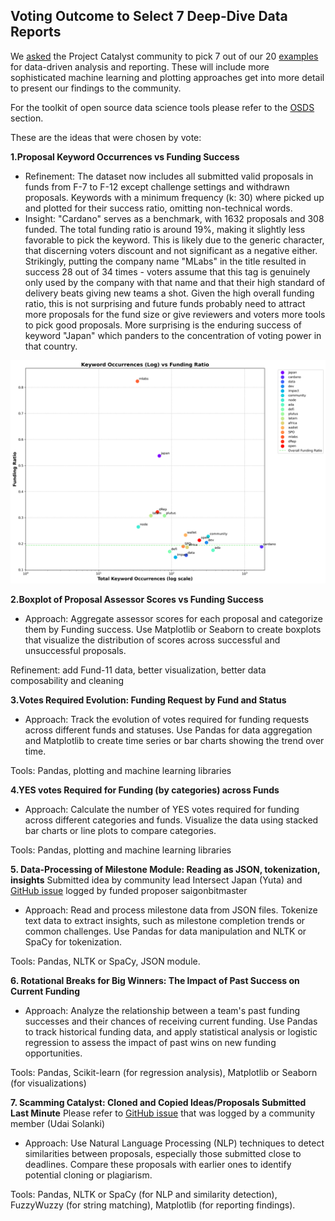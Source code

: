 ## Voting Outcome to Select 7 Deep-Dive Data Reports

We [asked](https://t.me/ProjectCatalystChat/80325) the Project Catalyst community to pick 7 out of our 20 [examples](https://github.com/Sapient-Predictive-Analytics/Data-Driven_Catalyst/blob/main/Funds/examples.md) for data-driven analysis and reporting. These will include more sophisticated machine learning and plotting approaches get into more detail to present our findings to the community.

For the toolkit of open source data science tools please refer to the [OSDS](https://github.com/Sapient-Predictive-Analytics/Data-Driven_Catalyst/blob/main/OSDS.md) section. 

These are the ideas that were chosen by vote:


**1.Proposal Keyword Occurrences vs Funding Success**

* Refinement: The dataset now includes all submitted valid proposals in funds from F-7 to F-12 except challenge settings and withdrawn proposals. Keywords with a minimum frequency (k: 30) where picked up and plotted for their success ratio, omitting non-technical words.
* Insight: "Cardano" serves as a benchmark, with 1632 proposals and 308 funded. The total funding ratio is around 19%, making it slightly less favorable to pick the keyword. This is likely due to the generic character, that discerning voters discount and not significant as a negative either. Strikingly, putting the company name "MLabs" in the title resulted in success 28 out of 34 times - voters assume that this tag is genuinely only used by the company with that name and that their high standard of delivery beats giving new teams a shot. Given the high overall funding ratio, this is not surprising and future funds probably need to attract more proposals for the fund size or give reviewers and voters more tools to pick good proposals. More surprising is the enduring success of keyword "Japan" which panders to the concentration of voting power in that country. 

![LogKeyword](https://github.com/Sapient-Predictive-Analytics/Data-Driven_Catalyst/blob/main/Funds/Reports/semi_log_keyword_funding_analysis.png)


**2.Boxplot of Proposal Assessor Scores vs Funding Success**

* Approach: Aggregate assessor scores for each proposal and categorize them by
Funding success. Use Matplotlib or Seaborn to create boxplots that visualize the
distribution of scores across successful and unsuccessful proposals.

Refinement: add Fund-11 data, better visualization, better data composability and cleaning

**3.Votes Required Evolution: Funding Request by Fund and Status**

* Approach: Track the evolution of votes required for funding requests across different
funds and statuses. Use Pandas for data aggregation and Matplotlib to create time
series or bar charts showing the trend over time.

Tools: Pandas, plotting and machine learning libraries

**4.YES votes Required for Funding (by categories) across Funds**

* Approach: Calculate the number of YES votes required for funding across different
categories and funds. Visualize the data using stacked bar charts or line plots to
compare categories.

Tools: Pandas, plotting and machine learning libraries


**5. Data-Processing of Milestone Module: Reading as JSON, tokenization, insights**
Submitted idea by community lead Intersect Japan (Yuta) and [GitHub issue](https://github.com/Sapient-Predictive-Analytics/Data-Driven_Catalyst/issues/6) logged by funded proposer saigonbitmaster

* Approach: Read and process milestone data from JSON files. Tokenize text data to
extract insights, such as milestone completion trends or common challenges. Use
Pandas for data manipulation and NLTK or SpaCy for tokenization.

Tools: Pandas, NLTK or SpaCy, JSON module.

**6. Rotational Breaks for Big Winners: The Impact of Past Success on Current Funding**

* Approach: Analyze the relationship between a team's past funding successes and their
chances of receiving current funding. Use Pandas to track historical funding data, and
apply statistical analysis or logistic regression to assess the impact of past wins on new
funding opportunities.

Tools: Pandas, Scikit-learn (for regression analysis), Matplotlib or Seaborn (for
visualizations)

**7. Scamming Catalyst: Cloned and Copied Ideas/Proposals Submitted Last Minute**
Please refer to [GitHub issue](https://github.com/Sapient-Predictive-Analytics/Data-Driven_Catalyst/issues/8) that was logged by a community member (Udai Solanki)

* Approach: Use Natural Language Processing (NLP) techniques to detect similarities
between proposals, especially those submitted close to deadlines. Compare these
proposals with earlier ones to identify potential cloning or plagiarism.

Tools: Pandas, NLTK or SpaCy (for NLP and similarity detection), FuzzyWuzzy (for
string matching), Matplotlib (for reporting findings).
